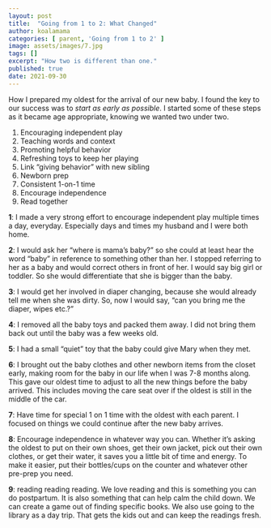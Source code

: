 ```yaml
---
layout: post
title:  "Going from 1 to 2: What Changed"
author: koalamama
categories: [ parent, 'Going from 1 to 2' ]
image: assets/images/7.jpg
tags: []
excerpt: "How two is different than one."
published: true
date: 2021-09-30
---
```

How I prepared my oldest for the arrival of our new baby. I found the key to our success was to *start as early as possible*. I started some of these steps as it became age appropriate, knowing we wanted two under two. 

1. Encouraging independent play
2. Teaching words and context
3. Promoting helpful behavior
4. Refreshing toys to keep her playing
5. Link “giving behavior” with new sibling
6. Newborn prep
7. Consistent 1-on-1 time
8. Encourage independence
9. Read together


**1**: I made a very strong effort to encourage independent play multiple times a day, everyday. Especially days and times my husband and I were both home. 

**2**: I would ask her “where is mama’s baby?” so she could at least hear the word “baby” in reference to something other than her. 
I stopped referring to her as a baby and would correct others in front of her. I would say big girl or toddler. So she would differentiate that she is bigger than the baby. 

**3**: I would get her involved in diaper changing, because she would already tell me when she was dirty. So, now I would say, “can you bring me the diaper, wipes etc.?”

**4**: I removed all the baby toys and packed them away. I did not bring them back out until the baby was a few weeks old. 

**5**: I had a small “quiet” toy that the baby could give Mary when they met. 

**6**: I brought out the baby clothes and other newborn items from the closet early, making room for the baby in our life when I was 7-8 months along. This gave our oldest time to adjust to all the new things before the baby arrived. This includes moving the care seat over if the oldest is still in the middle of the car. 

**7**: Have time for special 1 on 1 time with the oldest with each parent. I focused on things we  could continue after the new baby arrives.

**8**: Encourage independence in whatever way you can. Whether it’s asking the oldest to put on their own shoes, get their own jacket, pick out their own clothes, or get their water, it saves you a little bit of time and energy. To make it easier, put their bottles/cups on the counter and whatever other pre-prep you need. 

**9**: reading reading reading. We love reading and this is something you can do postpartum. It is also something that can help calm the child down. We can create a game out of finding specific books. We also use going to the library as a day trip. That gets the kids out and can keep the readings fresh.
